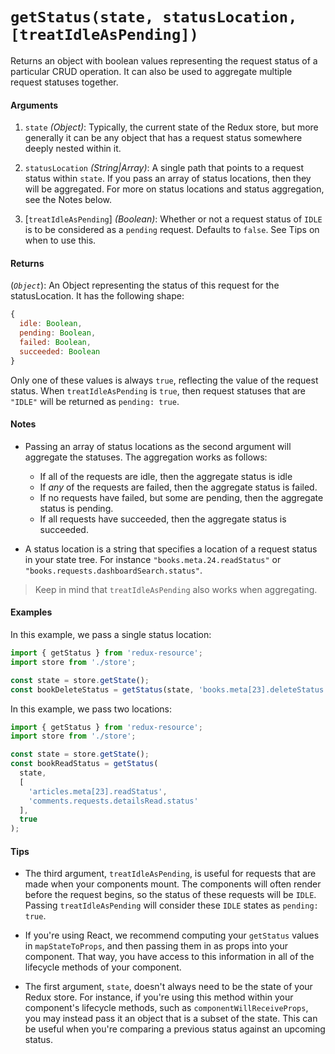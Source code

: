 # `getStatus(state, statusLocation, [treatIdleAsPending])`

Returns an object with boolean values representing the request status of a
particular CRUD operation. It can also be used to aggregate multiple request
statuses together.

#### Arguments

1. `state` *(Object)*: Typically, the current state of the Redux store, but
  more generally it can be any object that has a request status somewhere deeply
  nested within it.

3. `statusLocation` *(String|Array)*: A single path that points to a request
  status within `state`. If you pass an array of status locations, then they
  will be aggregated. For more on status locations and status aggregation, see
  the Notes below.

4. [`treatIdleAsPending`] *(Boolean)*: Whether or not a request status of `IDLE` is
  to be considered as a `pending` request. Defaults to `false`. See Tips on
  when to use this.

#### Returns

(*`Object`*): An Object representing the status of this request for the
  statusLocation. It has the following shape:

  ```js
  {
    idle: Boolean,
    pending: Boolean,
    failed: Boolean,
    succeeded: Boolean
  }
  ```

  Only one of these values is always `true`, reflecting the value of the request
  status. When `treatIdleAsPending` is `true`, then request statuses that are
  `"IDLE"` will be returned as `pending: true`.

#### Notes

- Passing an array of status locations as the second argument will aggregate the statuses. The
  aggregation works as follows:

  - If all of the requests are idle, then the aggregate status is idle
  - If *any* of the requests are failed, then the aggregate status is failed.
  - If no requests have failed, but some are pending, then the aggregate status is pending.
  - If all requests have succeeded, then the aggregate status is succeeded.

- A status location is a string that specifies a location of a request status in
  your state tree. For instance `"books.meta.24.readStatus"` or
  `"books.requests.dashboardSearch.status"`.

> Keep in mind that `treatIdleAsPending` also works when aggregating.

#### Examples

In this example, we pass a single status location:

```js
import { getStatus } from 'redux-resource';
import store from './store';

const state = store.getState();
const bookDeleteStatus = getStatus(state, 'books.meta[23].deleteStatus');
```

In this example, we pass two locations:

```js
import { getStatus } from 'redux-resource';
import store from './store';

const state = store.getState();
const bookReadStatus = getStatus(
  state,
  [
    'articles.meta[23].readStatus',
    'comments.requests.detailsRead.status'
  ],
  true
);
```

#### Tips

- The third argument, `treatIdleAsPending`, is useful for requests that are made when
  your components mount. The components will often render before the request
  begins, so the status of these requests will be `IDLE`. Passing `treatIdleAsPending`
  will consider these `IDLE` states as `pending: true`.

- If you're using React, we recommend computing your `getStatus` values in
  `mapStateToProps`, and then passing them in as props into your component. That
  way, you have access to this information in all of the lifecycle methods of
  your component.

- The first argument, `state`, doesn't always need to be the state of your
  Redux store. For instance, if you're using this method within your component's
  lifecycle methods, such as `componentWillReceiveProps`, you may instead pass
  it an object that is a subset of the state. This can be useful when you're
  comparing a previous status against an upcoming status.
